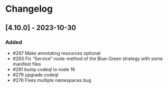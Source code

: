 # Changelog

## [4.10.0] - 2023-10-30

### Added
- #287 Make annotating resources optional
- #283 Fix “Service” route-method of the Blue-Green strategy with some manifest files 
- #281 bump codeql to node 16 
- #279 upgrade codeql 
- #276 Fixes multiple namespaces bug

